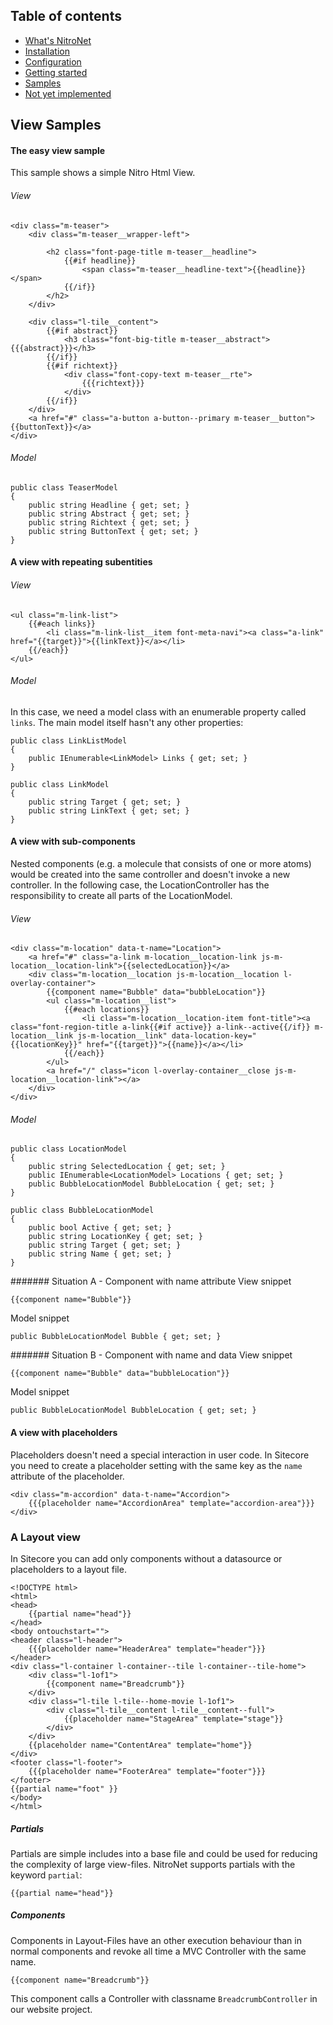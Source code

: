 ## Table of contents
- [What's NitroNet](https://github.com/namics/NitroNetSitecore)
- [Installation](https://github.com/namics/NitroNetSitecore/blob/master/docs/installation.md)
- [Configuration](https://github.com/namics/NitroNetSitecore/blob/master/docs/configuration.md)
- [Getting started](https://github.com/namics/NitroNetSitecore/blob/master/docs/getting-started.md)
- [Samples](https://github.com/namics/NitroNetSitecore/blob/master/docs/samples.md)
- [Not yet implemented](https://github.com/namics/NitroNetSitecore/blob/master/docs/not-implemented.md)

## View Samples

#### The easy view sample
This sample shows a simple Nitro Html View.

###### View
	<div class="m-teaser">
		<div class="m-teaser__wrapper-left">
	
			<h2 class="font-page-title m-teaser__headline">
				{{#if headline}}
					<span class="m-teaser__headline-text">{{headline}}</span>
				{{/if}}
			</h2>
		</div>
	
		<div class="l-tile__content">
			{{#if abstract}}
				<h3 class="font-big-title m-teaser__abstract">{{{abstract}}}</h3>
			{{/if}}
			{{#if richtext}}
				<div class="font-copy-text m-teaser__rte">
					{{{richtext}}}
				</div>
			{{/if}}
		</div>
		<a href="#" class="a-button a-button--primary m-teaser__button">{{buttonText}}</a>
	</div>

###### Model
	public class TeaserModel
    {
        public string Headline { get; set; }
        public string Abstract { get; set; }
        public string Richtext { get; set; }
        public string ButtonText { get; set; }
    }

#### A view with repeating subentities

###### View

	<ul class="m-link-list">
		{{#each links}}
			<li class="m-link-list__item font-meta-navi"><a class="a-link" href="{{target}}">{{linkText}}</a></li>
		{{/each}}
	</ul>

###### Model

In this case, we need a model class with an enumerable property called `links`. The main model itself hasn't any other properties:

	public class LinkListModel
	{
	    public IEnumerable<LinkModel> Links { get; set; }
	}
	
	public class LinkModel
	{
	    public string Target { get; set; }
		public string LinkText { get; set; }
	}

#### A view with sub-components
Nested components (e.g. a molecule that consists of one or more atoms) would be created into the same controller and doesn't invoke a new controller. In the following case, the LocationController has the responsibility to create all parts of the LocationModel.

###### View

	<div class="m-location" data-t-name="Location">
		<a href="#" class="a-link m-location__location-link js-m-location__location-link">{{selectedLocation}}</a>
		<div class="m-location__location js-m-location__location l-overlay-container">
			{{component name="Bubble" data="bubbleLocation"}}
			<ul class="m-location__list">
				{{#each locations}}
					<li class="m-location__location-item font-title"><a class="font-region-title a-link{{#if active}} a-link--active{{/if}} m-location__link js-m-location__link" data-location-key="{{locationKey}}" href="{{target}}">{{name}}</a></li>
				{{/each}}
			</ul>
			<a href="/" class="icon l-overlay-container__close js-m-location__location-link"></a>
		</div>
	</div>

###### Model

	public class LocationModel
	{
		public string SelectedLocation { get; set; }
	    public IEnumerable<LocationModel> Locations { get; set; }
		public BubbleLocationModel BubbleLocation { get; set; }
	}
	
	public class BubbleLocationModel
	{
	    public bool Active { get; set; }
		public string LocationKey { get; set; }
		public string Target { get; set; }
		public string Name { get; set; }
	}

####### Situation A - Component with name attribute
View snippet

	{{component name="Bubble"}}

Model snippet

	public BubbleLocationModel Bubble { get; set; }

####### Situation B - Component with name and data
View snippet

	{{component name="Bubble" data="bubbleLocation"}}

Model snippet

	public BubbleLocationModel BubbleLocation { get; set; }


#### A view with placeholders

Placeholders doesn't need a special interaction in user code. In Sitecore you need to create a placeholder setting with the same key as the `name` attribute of the placeholder.

	<div class="m-accordion" data-t-name="Accordion">
		{{{placeholder name="AccordionArea" template="accordion-area"}}}
	</div>

### A Layout view
In Sitecore you can add only components without a datasource or placeholders to a layout file.

	<!DOCTYPE html>
	<html>
	<head>
		{{partial name="head"}}
	</head>
	<body ontouchstart="">
	<header class="l-header">
		{{{placeholder name="HeaderArea" template="header"}}}
	</header>
	<div class="l-container l-container--tile l-container--tile-home">
		<div class="l-1of1">
			{{component name="Breadcrumb"}}
		</div>
		<div class="l-tile l-tile--home-movie l-1of1">
			<div class="l-tile__content l-tile__content--full">
				{{placeholder name="StageArea" template="stage"}}
			</div>
		</div>
		{{placeholder name="ContentArea" template="home"}}
	</div>
	<footer class="l-footer">
		{{{placeholder name="FooterArea" template="footer"}}}
	</footer>
	{{partial name="foot" }}
	</body>
	</html>

##### Partials
Partials are simple includes into a base file and could be used for reducing the complexity of large view-files.
NitroNet supports partials with the keyword `partial`:

	{{partial name="head"}}


##### Components
Components in Layout-Files have an other execution behaviour than in normal components and revoke all time a MVC Controller with the same name.

	{{component name="Breadcrumb"}}

This component calls a Controller with classname `BreadcrumbController` in our website project.